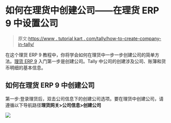 # 如何在理货中创建公司——在理货 ERP 9 中设置公司

> 原文:[https://www . tutorial kart . com/tally/how-to-create-company-in-tally/](https://www.tutorialkart.com/tally/how-to-create-company-in-tally/)

在这个理货 ERP 9 教程中，你将学会如何在理货中一步一步创建公司的简单方法。[理货 ERP 9](https://www.tutorialkart.com/tally/what-is-tally/) 入门第一步是创建公司。Tally 中公司的创建涉及公司、账簿和货币明细的基本信息。

## 如何在理货 ERP 9 中创建公司

第一步:登录理货后，双击公司信息下的创建公司选项。要在理货中创建公司，请遵循以下导航路径**理货网关>公司信息>创建公司**

[![](../Images/925da31b32d6bc3827932f6c8afb11bb.png)](https://www.tutorialkart.com/)